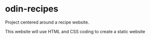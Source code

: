 # odin-recipes
Project centered around a recipe website.

This website will use HTML and CSS coding to create a static website
